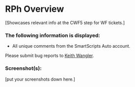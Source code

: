 # RPh Overview

[Showcases relevant info at the CWF5 step for WF tickets.]

### The following information is displayed:

* All unique comments from the SmartScripts Auto account.

Please submit bug reports to [Keith Wangler](kwangler@smartscripts.com).

### Screenshot(s):
[put your screenshots down here.]
